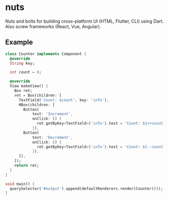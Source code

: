 # nuts

Nuts and bolts for building cross-platform UI (HTML, Flutter, CLI) using Dart. Also screw frameworks (React, Vue, 
Angular).

## Example

```dart
class Counter implements Component {
  @override
  String key;

  int count = 0;

  @override
  View makeView() {
    Box ret;
    ret = Box(children: [
      TextField('Count: $count', key: 'info'),
      HBox(children: [
        Button(
            text: 'Increment',
            onClick: () {
              ret.getByKey<TextField>('info').text = 'Count: ${++count}';
            }),
        Button(
            text: 'Decrement',
            onClick: () {
              ret.getByKey<TextField>('info').text = 'Count: ${--count}';
            }),
      ]),
    ]);
    return ret;
  }
}

void main() {
  querySelector('#output').append(defaultRenderers.render(Counter()));
}
```